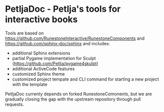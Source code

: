 # PetljaDoc - Petlja's tools for interactive books

Tools are based on https://github.com/RunestoneInteractive/RunestoneComponents and https://github.com/sphinx-doc/sphinx and includes:

- additional Sphinx extensions 
- partial Pygame implementation for Sculpt (https://github.com/Petlja/pygame4skulpt)
- additional ActiveCode features
- customized Sphinx theme 
- customized project tempate and CLI command for starting a new project with the template

PetljaDoc currenty depends on forked RunestoneComonents, but we are gradually closing the gap with the upstream repository through pull requests.
 

